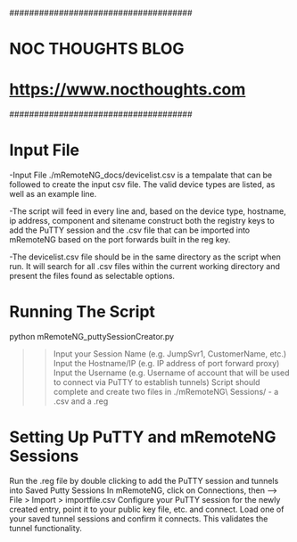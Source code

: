 #####################################
#       NOC THOUGHTS BLOG
#    https://www.nocthoughts.com
#####################################

# Input File
-Input File ./mRemoteNG_docs/devicelist.csv is a tempalate that can be followed to create the input csv file. The valid device types are listed, as well as an example line.

-The script will feed in every line and, based on the device type, hostname, ip address, component and sitename construct both the registry keys to add the PuTTY session and the .csv file that can be imported into mRemoteNG based on the port forwards built in the reg key.

-The devicelist.csv file should be in the same directory as the script when run. It will search for all .csv files within the current working directory and present the files found as selectable options.

# Running The Script
python mRemoteNG_puttySessionCreator.py
>> Input your Session Name (e.g. JumpSvr1, CustomerName, etc.)
>> Input the Hostname/IP (e.g. IP address of port forward proxy)
>> Input the Username (e.g. Username of account that will be used to connect via PuTTY to establish tunnels)
Script should complete and create two files in ./mRemoteNG\ Sessions/ - a .csv and a .reg

# Setting Up PuTTY and mRemoteNG Sessions
Run the .reg file by double clicking to add the PuTTY session and tunnels into Saved Putty Sessions
In mRemoteNG, click on Connections, then --> File > Import > importfile.csv
Configure your PuTTY session for the newly created entry, point it to your public key file, etc. and connect.
Load one of your saved tunnel sessions and confirm it connects. This validates the tunnel functionality.
